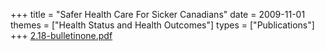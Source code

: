 +++
title = "Safer Health Care For Sicker Canadians"
date = 2009-11-01
themes = ["Health Status and Health Outcomes"]
types = ["Publications"]
+++
[2.18-bulletinone.pdf](/files/2.18-bulletinone.pdf)
